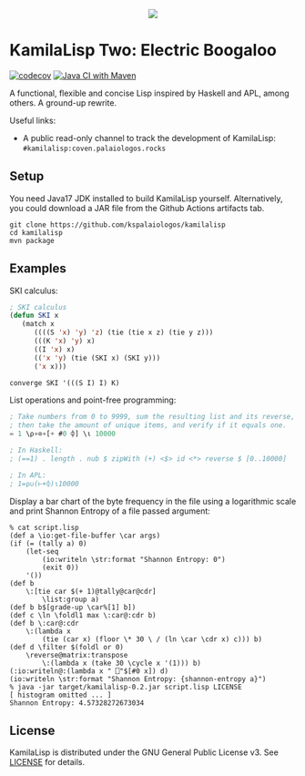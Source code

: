 
<p align="center">
  <img src="https://github.com/kspalaiologos/kamilalisp/raw/v0.2/logo.png">
</p>


# KamilaLisp Two: Electric Boogaloo

[![codecov](https://codecov.io/gh/kspalaiologos/kamilalisp/branch/v0.2/graph/badge.svg?token=V9D86RYQO8)](https://codecov.io/gh/kspalaiologos/kamilalisp) [![Java CI with Maven](https://github.com/kspalaiologos/kamilalisp/actions/workflows/maven.yml/badge.svg)](https://github.com/kspalaiologos/kamilalisp/actions/workflows/maven.yml)

A functional, flexible and concise Lisp inspired by Haskell and APL, among others. A ground-up rewrite.

Useful links:

- A public read-only channel to track the development of KamilaLisp: `#kamilalisp:coven.palaiologos.rocks`

## Setup

You need Java17 JDK installed to build KamilaLisp yourself. Alternatively, you could download a JAR file from the Github Actions artifacts tab.

```
git clone https://github.com/kspalaiologos/kamilalisp
cd kamilalisp
mvn package
```

## Examples

SKI calculus:
```lisp
; SKI calculus
(defun SKI x
   (match x
      ((((S 'x) 'y) 'z) (tie (tie x z) (tie y z)))
      (((K 'x) 'y) x)
      ((I 'x) x)
      (('x 'y) (tie (SKI x) (SKI y)))
      ('x x)))

converge SKI '(((S I) I) K)
```

List operations and point-free programming:
```lisp
; Take numbers from 0 to 9999, sum the resulting list and its reverse,
; then take the amount of unique items, and verify if it equals one.
= 1 \⍴∘⊙∘[+ #0 ⌽] \⍳ 10000

; In Haskell:
; (==1) . length . nub $ zipWith (+) <$> id <*> reverse $ [0..10000]

; In APL:
; 1=⍴∪(⊢+⌽)⍳10000
```

Display a bar chart of the byte frequency in the file using a logarithmic scale and print Shannon Entropy of a file passed argument:
```
% cat script.lisp
(def a \io:get-file-buffer \car args)
(if (= (tally a) 0)
    (let-seq
        (io:writeln \str:format "Shannon Entropy: 0")
        (exit 0))
    '())
(def b
    \:[tie car $(+ 1)@tally@car@cdr]
        \list:group a)
(def b b$[grade-up \car%[1] b])
(def c \ln \foldl1 max \:car@:cdr b)
(def b \:car@:cdr
    \:(lambda x
        (tie (car x) (floor \* 30 \ / (ln \car \cdr x) c))) b)
(def d \filter $(foldl or 0)
    \reverse@matrix:transpose
        \:(lambda x (take 30 \cycle x '(1))) b)
(:io:writeln@:(lambda x " ⎕"$[#0 x]) d)
(io:writeln \str:format "Shannon Entropy: {shannon-entropy a}")
% java -jar target/kamilalisp-0.2.jar script.lisp LICENSE
[ histogram omitted ... ]
Shannon Entropy: 4.57328272673034
```

## License

KamilaLisp is distributed under the GNU General Public License v3. See [LICENSE](https://github.com/kspalaiologos/kamilalisp/v0.2/main/LICENSE) for details.
